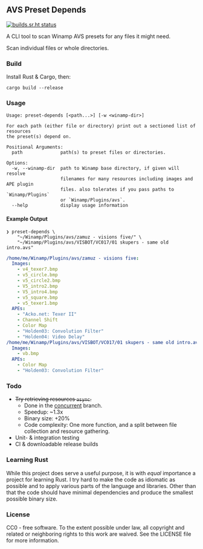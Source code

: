 ## AVS Preset Depends

[![builds.sr.ht status](https://builds.sr.ht/~grandchild.svg?search=avs-preset-depends)](https://builds.sr.ht/~grandchild?search=avs-preset-depends)

A CLI tool to scan Winamp AVS presets for any files it might need.

Scan individual files or whole directories.


### Build

Install Rust & Cargo, then:

```shell
cargo build --release
```


### Usage

```
Usage: preset-depends [<path...>] [-w <winamp-dir>]

For each path (either file or directory) print out a sectioned list of resources
the preset(s) depend on.

Positional Arguments:
  path              path(s) to preset files or directories.

Options:
  -w, --winamp-dir  path to Winamp base directory, if given will resolve
                    filenames for many resources including images and APE plugin
                    files. also tolerates if you pass paths to `Winamp/Plugins`
                    or `Winamp/Plugins/avs`.
  --help            display usage information
```


#### Example Output

```shell
❯ preset-depends \
    "~/Winamp/Plugins/avs/zamuz - visions five/" \
    "~/Winamp/Plugins/avs/VISBOT/VC017/01 skupers - same old intro.avs"
```
```yaml
/home/me/Winamp/Plugins/avs/zamuz - visions five:
  Images:
    - v4_texer7.bmp
    - v5_circle.bmp
    - v5_circle2.bmp
    - V5_intro2.bmp
    - V5_intro4.bmp
    - v5_square.bmp
    - v5_texer1.bmp
  APEs:
    - "Acko.net: Texer II"
    - Channel Shift
    - Color Map
    - "Holden03: Convolution Filter"
    - "Holden04: Video Delay"
/home/me/Winamp/Plugins/avs/VISBOT/VC017/01 skupers - same old intro.avs:
  Images:
    - vb.bmp
  APEs:
    - Color Map
    - "Holden03: Convolution Filter"
```


### Todo

- ~~Try retrieving resources `async`.~~
    - Done in the
      [concurrent](https://github.com/grandchild/avs-preset-depends/tree/concurrent) branch.
    - Speedup: ~1.3x
    - Binary size: +20%
    - Code complexity: One more function, and a split between file collection and
      resource gathering.
- Unit- & integration testing
- CI & downloadable release builds


### Learning Rust

While this project does serve a useful purpose, it is with _equal_ importance a project
for learning Rust. I try hard to make the code as idiomatic as possible and to apply
various parts of the language and libraries. Other than that the code should have
minimal dependencies and produce the smallest possible binary size.


### License

CC0 - free software.
To the extent possible under law, all copyright and related or neighboring
rights to this work are waived. See the LICENSE file for more information.
